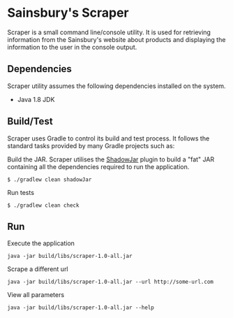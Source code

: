 # Sainsbury's Scraper

Scraper is a small command line/console utility. It is used for retrieving information 
from the Sainsbury's website about products and displaying the information to the user in the 
console output.

## Dependencies  

Scraper utility assumes the following dependencies installed on the system.

- Java 1.8 JDK

## Build/Test

Scraper uses Gradle to control its build and test process. It follows the standard tasks provided
by many Gradle projects such as:

Build the JAR. Scraper utilises the [ShadowJar](http://imperceptiblethoughts.com/shadow/) plugin to build 
a "fat" JAR containing all the dependencies required to run the application.

```
$ ./gradlew clean shadowJar
```

Run tests
```
$ ./gradlew clean check
```

## Run

Execute the application 
```
java -jar build/libs/scraper-1.0-all.jar
```

Scrape a different url
```
java -jar build/libs/scraper-1.0-all.jar --url http://some-url.com
```

View all parameters
```
java -jar build/libs/scraper-1.0-all.jar --help
```
